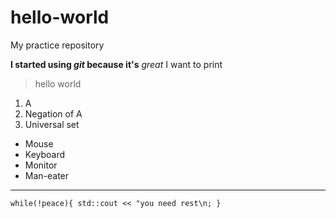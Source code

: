 # hello-world
My practice repository

**I started using *git* because it's** *great*
I want to print 
>hello world
1. A
2. Negation of A
3. Universal set
- Mouse
- Keyboard
- Monitor
- Man-eater
---

`while(!peace){ std::cout << "you need rest\n; }`


